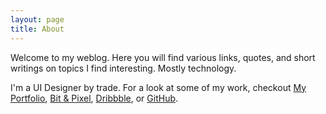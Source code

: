```yaml
---
layout: page
title: About
---
```

Welcome to my weblog. Here you will find various links, quotes, and short writings on topics I find interesting. Mostly technology.

I'm a UI Designer by trade. For a look at some of my work, checkout [My Portfolio](/portfolio), [Bit & Pixel](http://bitandpixel.co), [Dribbble](http://dribbble.com/tbolt), or [GitHub](http://github.com/tbolt).
